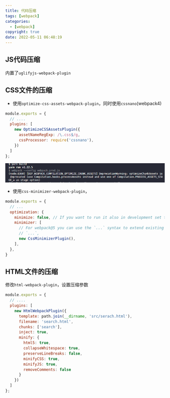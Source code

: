 ```yaml
---
title: 代码压缩
tags: [webpack]
categories:
  - [webpack]
copyright: true
date: 2022-05-11 06:48:19
---
```


## JS代码压缩

内置了`uglifyjs-webpack-plugin`

<!-- more -->

## CSS文件的压缩

- 使用`optimize-css-assets-webpack-plugin`，同时使用`cssnano`(webpack4)

```js
module.exports = {
  // ....
  plugins: [
    new OptimizeCSSAssetsPlugin({
      assetNameRegExp: /\.css$/g,
      cssProcessor: require('cssnano'),
    })
  ]
};
```
![在webpack5中使用optimize-css-assets-webpack-plugin](https://raw.githubusercontent.com/SevenNorth/picGo/master/images/20220614065832.png)
- 使用`css-minimizer-webpack-plugin`，
```js
module.exports = {
  // ...
  optimization: {
    minimize: false, // If you want to run it also in development set the optimization.minimize option to true
    minimizer: [
      // For webpack@5 you can use the `...` syntax to extend existing minimizers (i.e. `terser-webpack-plugin`), uncomment the next line
      // `...`,
      new CssMinimizerPlugin(),
    ],
  },
}
```

## HTML文件的压缩

修改`html-webpack-plugin`，设置压缩参数

```js
module.exports = {
  // ....
  plugins: [
    new HtmlWebpackPlugin({
      template: path.join(__dirname, 'src/serach.html'),
      filename: 'search.html',
      chunks: ['search'],
      inject: true,
      minify: {
        html5: true,
        collapseWhitespace: true,
        preserveLineBreaks: false,
        minifyCSS: true,
        minifyJS: true,
        removeComments: false
      }
    })
  ]
};
```